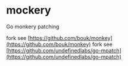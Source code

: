 # mockery
Go monkery patching

fork see [https://github.com/bouk/monkey](https://github.com/bouk/monkey)
fork see [https://github.com/undefinedlabs/go-mpatch](https://github.com/undefinedlabs/go-mpatch)
